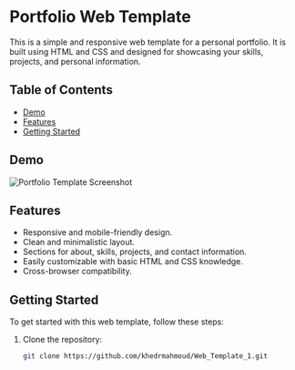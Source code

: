 # Portfolio Web Template

This is a simple and responsive web template for a personal portfolio. It is built using HTML and CSS and designed for showcasing your skills, projects, and personal information.

## Table of Contents
- [Demo](#demo)
- [Features](#features)
- [Getting Started](#getting-started)
<!-- - [Usage](#usage)
- [Customization](#customization)
- [License](#license)-->

## Demo
<!--You can see a live demo of the portfolio template [here](#your-demo-link).-->
![Portfolio Template Screenshot](screenshot.png)

## Features

- Responsive and mobile-friendly design.
- Clean and minimalistic layout.
- Sections for about, skills, projects, and contact information.
- Easily customizable with basic HTML and CSS knowledge.
- Cross-browser compatibility.

## Getting Started

To get started with this web template, follow these steps:

1. Clone the repository:
   ```bash
   git clone https://github.com/khedrmahmoud/Web_Template_1.git
